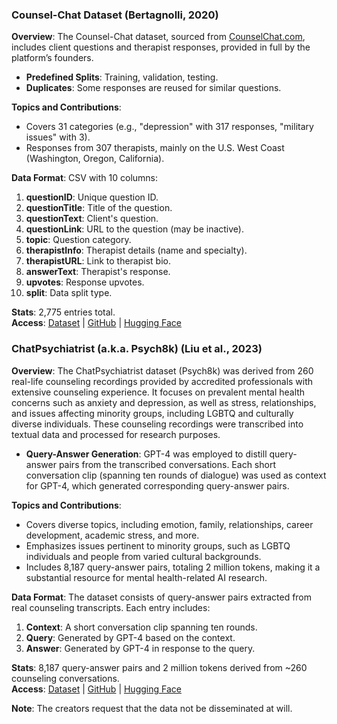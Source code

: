### Counsel-Chat Dataset (Bertagnolli, 2020)

**Overview**: The Counsel-Chat dataset, sourced from [CounselChat.com](http://www.counselchat.com/), includes client questions and therapist responses, provided in full by the platform’s founders.

- **Predefined Splits**: Training, validation, testing.
- **Duplicates**: Some responses are reused for similar questions.

**Topics and Contributions**:

- Covers 31 categories (e.g., "depression" with 317 responses, "military issues" with 3).
- Responses from 307 therapists, mainly on the U.S. West Coast (Washington, Oregon, California).

**Data Format**: CSV with 10 columns:

1. **questionID**: Unique question ID.
2. **questionTitle**: Title of the question.
3. **questionText**: Client's question.
4. **questionLink**: URL to the question (may be inactive).
5. **topic**: Question category.
6. **therapistInfo**: Therapist details (name and specialty).
7. **therapistURL**: Link to therapist bio.
8. **answerText**: Therapist's response.
9. **upvotes**: Response upvotes.
10. **split**: Data split type.

**Stats**: 2,775 entries total.  
**Access**: [Dataset](https://drive.google.com/drive/folders/1AlEfW0pk68lWOBLbsA_lqW2PvbqKgebV?usp=drive_link) | [GitHub](https://github.com/nbertagnolli/counsel-chat?tab=readme-ov-file) | [Hugging Face](https://huggingface.co/datasets/nbertagnolli/counsel-chat)

### ChatPsychiatrist (a.k.a. Psych8k) (Liu et al., 2023)

**Overview**: The ChatPsychiatrist dataset (Psych8k) was derived from 260 real-life counseling recordings provided by accredited professionals with extensive counseling experience. It focuses on prevalent mental health concerns such as anxiety and depression, as well as stress, relationships, and issues affecting minority groups, including LGBTQ and culturally diverse individuals. These counseling recordings were transcribed into textual data and processed for research purposes.

- **Query-Answer Generation**: GPT-4 was employed to distill query-answer pairs from the transcribed conversations. Each short conversation clip (spanning ten rounds of dialogue) was used as context for GPT-4, which generated corresponding query-answer pairs.

**Topics and Contributions**:

- Covers diverse topics, including emotion, family, relationships, career development, academic stress, and more.
- Emphasizes issues pertinent to minority groups, such as LGBTQ individuals and people from varied cultural backgrounds.
- Includes 8,187 query-answer pairs, totaling 2 million tokens, making it a substantial resource for mental health-related AI research.

**Data Format**: The dataset consists of query-answer pairs extracted from real counseling transcripts. Each entry includes:

1. **Context**: A short conversation clip spanning ten rounds.
2. **Query**: Generated by GPT-4 based on the context.
3. **Answer**: Generated by GPT-4 in response to the query.

**Stats**: 8,187 query-answer pairs and 2 million tokens derived from ~260 counseling conversations.  
**Access**: [Dataset](https://drive.google.com/drive/folders/1VwRZ3AGFSIvTx6mcyjj1vd1T2JoSOCPr?usp=drive_link) | [GitHub](https://github.com/EmoCareAI/ChatPsychiatrist?tab=readme-ov-file) | [Hugging Face](https://huggingface.co/datasets/EmoCareAI/Psych8k)

**Note**: The creators request that the data not be disseminated at will.
